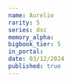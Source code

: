 ```yaml
---
name: Aurelio
rarity: 5
series: dsc
memory_alpha:
bigbook_tier: 5
in_portal:
date: 03/12/2024
published: true
---
```



